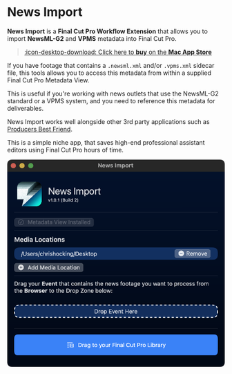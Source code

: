 # News Import

**News Import** is a **Final Cut Pro Workflow Extension** that allows you to import **NewsML-G2** and **VPMS** metadata into Final Cut Pro.

> [:icon-desktop-download: Click here to **buy** on the **Mac App Store**](/buy/)

If you have footage that contains a `.newsml.xml` and/or `.vpms.xml` sidecar file, this tools allows you to access this metadata from within a supplied Final Cut Pro Metadata View.

This is useful if you're working with news outlets that use the NewsML-G2 standard or a VPMS system, and you need to reference this metadata for deliverables.

News Import works well alongside other 3rd party applications such as [Producers Best Friend](https://apps.apple.com/au/app/producers-best-friend/id688519794?mt=12).

This is a simple niche app, that saves high-end professional assistant editors using Final Cut Pro hours of time.

![](/static/news-import.png)